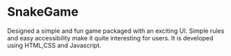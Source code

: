 # SnakeGame
Designed a simple and fun game packaged with an exciting UI. Simple rules and easy accessibility make it quite interesting for users. It is developed using HTML,CSS and Javascript.
